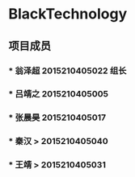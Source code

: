 # BlackTechnology
 ## 项目成员
  ### * 翁泽超 2015210405022  组长
  ### * 吕靖之 2015210405005
  ### * 张晨昊 2015210405017
  ### * 秦汉 > 2015210405040
  ### * 王靖 > 2015210405031
